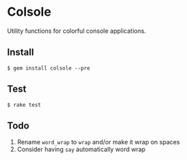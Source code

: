 Colsole
=======

Utility functions for colorful console applications.

## Install

	$ gem install colsole --pre

## Test

	$ rake test

## Todo

1. Rename `word_wrap` to `wrap` and/or make it wrap on spaces
2. Consider having `say` automatically word wrap
